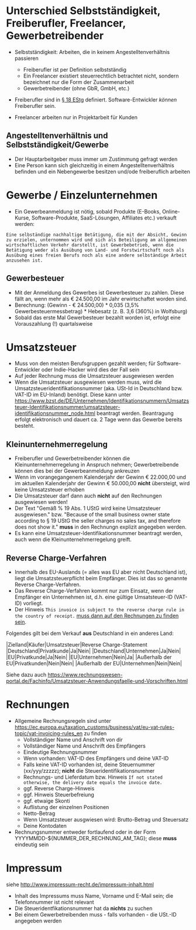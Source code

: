 # Unterschied Selbstständigkeit, Freiberufler, Freelancer, Gewerbetreibender

- Selbstständigkeit: Arbeiten, die in keinem Angestelltenverhältnis passieren
  - Freiberufler ist per Definition selbstständig
  - Ein Freelancer existiert steuerrechtlich betrachtet nicht, sondern bezeichnet nur die Form der Zusammenarbeit
  - Gewerbetreibender (ohne GbR, GmbH, etc.)
  
 - Freiberufler sind in [§ 18 EStg](https://www.gesetze-im-internet.de/estg/__18.html) definiert. Software-Entwickler *können* Freiberufler sein.
 - Freelancer arbeiten nur in Projektarbeit für Kunden
 
 ## Angestelltenverhältnis und Selbstständigkeit/Gewerbe
 - Der Hauptarbeitgeber muss immer um Zustimmung gefragt werden
 - Eine Person kann sich gleichzeitig in einem Angestelltenverhältnis befinden und ein Nebengewerbe besitzen und/ode freiberuflich arbeiten

# Gewerbe / Einzelunternehmen
- Ein Gewerbeanmeldung ist nötig, sobald Produkte (E-Books, Online-Kurse, Software-Produkte, SaaS-Lösungen, Affiliates etc.) verkauft werden:
```
Eine selbständige nachhaltige Betätigung, die mit der Absicht, Gewinn zu erzielen, unternommen wird und sich als Beteiligung am allgemeinen wirtschaftlichen Verkehr darstellt, ist Gewerbebetrieb, wenn die Betätigung weder als Ausübung von Land- und Forstwirtschaft noch als Ausübung eines freien Berufs noch als eine andere selbständige Arbeit anzusehen ist.
```

## Gewerbesteuer
- Mit der Anmeldung des Gewerbes ist Gewerbesteuer zu zahlen. Diese fällt an, wenn mehr als € 24.500,00 im Jahr erwirtschaftet worden sind.
- Berechnung: (Gewinn - € 24.500,00) * 0,035 (3,5% Gewerbesteuermessbetrag) * Hebesatz (z. B. 3,6 (360%) in Wolfsburg)
- Sobald das erste Mal Gewerbesteuer bezahlt worden ist, erfolgt eine Vorauszahlung (!) quartalsweise

# Umsatzsteuer
- Muss von den meisten Berufsgruppen gezahlt werden; für Software-Entwickler oder Indie-Hacker wird dies der Fall sein
- Auf jeder Rechnung muss die Umsatzsteuer ausgewiesen werden
- Wenn die Umsatzsteuer ausgewiesen werden muss, wird die Umsatzsteueridentifikationsnummer (aka. USt-Id in Deutschland bzw. VAT-ID im EU-Inland) benötigt. Diese kann unter https://www.bzst.de/DE/Unternehmen/Identifikationsnummern/Umsatzsteuer-Identifikationsnummer/umsatzsteuer-identifikationsnummer_node.html beantragt werden. Beantragung erfolgt elektronisch und dauert ca. 2 Tage wenn das Gewerbe bereits besteht.

## Kleinunternehmerregelung 
- Freiberufler und Gewerbetreibender können die Kleinunternehmerregelung in Anspruch nehmen; Gewerbetreibende können dies bei der Gewerbeanmeldung ankreuzen
- Wenn im vorangegangenem Kalenderjahr der Gewinn € 22.000,00 und im aktuellen Kalenderjahr der Gewinn € 50.000,00 **nicht** übersteigt, wird keine Umsatzsteuer erhoben
- Die Umsatzsteuer darf dann auch **nicht** auf den Rechnungen ausgewiesen werden!
- Der Text "Gemäß % 19 Abs. 1 UStG wird keine Umsatzsteuer ausgewiesen." bzw. "Because of the small business owner state according to § 19 UStG the seller charges no sales tax, and therefore does not show it." **muss** in den Rechnungn explizit angegeben werden.
- Es kann eine Umsatzsteuer-Identifikationsnummer beantragt werden, auch wenn die Kleinunternehmerregelung greift.

## Reverse Charge-Verfahren
- Innerhalb des EU-Auslands (= alles was EU aber nicht Deutschland ist), liegt die Umsatzsteuerpflicht beim Empfänger. Dies ist das so genannte Reverse Charge-Verfahren.
- Das Reverse Charge-Verfahren kommt nur zum Einsatz, wenn der Empfänger ein Unternehmen ist, d.h. eine gültige Umsatsteuer-ID (VAT-ID) vorliegt.
- Der Hinweis `This invoice is subject to the reverse charge rule in the country of receipt.` [muss dann auf den Rechnungen zu finden sein](https://community.xero.com/business/discussion/40695317).

Folgendes gilt bei dem Verkauf **aus** Deutschland in ein anderes Land:

|Zielland|Käufer|Umsatzsteuer|Reverse Charge-Statement
|Deutschland|Privatkunde|Ja|Nein|
|Deutschland|Unternehmen|Ja|Nein|
|EU|Privatkunde|Ja|Nein|
|EU|Unternehmen|Nein|Ja|
|Außerhalb der EU|Privatkunden|Nein|Nein|
|Außerhalb der EU|Unternehmen|Nein|Nein|

Siehe dazu auch https://www.rechnungswesen-portal.de/Fachinfo/Umsatzsteuer-Anwendungsfaelle-und-Vorschriften.html

# Rechnungen

- Allgemeine Rechnungsregeln sind unter https://ec.europa.eu/taxation_customs/business/vat/eu-vat-rules-topic/vat-invoicing-rules_en zu finden
  - Vollständiger Name und Anschrift von dir
  - Vollständiger Name und Anschrift des Empfängers
  - Eindeutige Rechnungsnummer
  - Wenn vorhanden: VAT-ID des Empfängers und deine VAT-ID
  - Falls keine VAT-ID vorhanden ist, deine Steuernummer (xx/yyy/zzzzz); **nicht** die Steueridentifikationsnummer
  - Rechnungs- und Lieferdatum bzw. Hinweis `If not stated otherwise, the delivery date equals the invoice date.`
  - ggf. Reverse Charge-Hinweis
  - ggf. Hinweis Steuerbefreiung
  - ggf. etwaige Skonti
  - Auflistung der einzelnen Positionen
  - Netto-Betrag
  - Wenn Umsatzsteuer ausgwiesen wird: Brutto-Betrag und Steuersatz
  - Deine Kontodaten
- Rechnungsnummer entweder fortlaufend oder in der Form YYYYMMDD-${NUMMER_DER_RECHNUNG_AM_TAG}; diese **muss** eindeutig sein

# Impressum
siehe http://www.impressum-recht.de/impressum-inhalt.html

- Inhalt des Impressums muss Name, Vorname und E-Mail sein; die Telefonnummer ist nicht relevant
- Die Steueridentfikationsnummer hat da **nichts** zu suchen
- Bei einem Gewerbetreibenden muss - falls vorhanden - die USt.-ID angegeben werden
